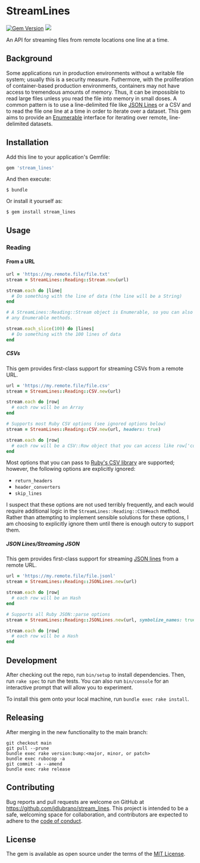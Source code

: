 # StreamLines

[![Gem Version](https://badge.fury.io/rb/stream_lines.svg)](https://badge.fury.io/rb/stream_lines)
![](https://github.com/actions/stream_lines/workflows/Tests/badge.svg)

An API for streaming files from remote locations one line at a time.

## Background

Some applications run in production environments without a writable file system;
usually this is a security measure.  Futhermore, with the proliferation of
container-based production environments, containers may not have access to
tremendous amounts of memory.  Thus, it can be impossible to read large files
unless you read the file into memory in small doses.  A common pattern is to
use a line-delimited file like [JSON Lines](http://jsonlines.org) or a CSV
and to read the file one line at a time in order to iterate over a dataset.
This gem aims to provide an [Enumerable](https://ruby-doc.org/core-2.7.0/Enumerable.html)
interface for iterating over remote, line-delimited datasets.

## Installation

Add this line to your application's Gemfile:

```ruby
gem 'stream_lines'
```

And then execute:

    $ bundle

Or install it yourself as:

    $ gem install stream_lines

## Usage

### Reading

#### From a URL

```ruby
url = 'https://my.remote.file/file.txt'
stream = StreamLines::Reading::Stream.new(url)

stream.each do |line|
  # Do something with the line of data (the line will be a String)
end

# A StreamLines::Reading::Stream object is Enumerable, so you can also use
# any Enumerable methods.

stream.each_slice(100) do |lines|
  # Do something with the 100 lines of data
end
```

##### CSVs

This gem provides first-class support for streaming CSVs from a remote URL.

```ruby
url = 'https://my.remote.file/file.csv'
stream = StreamLines::Reading::CSV.new(url)

stream.each do |row|
  # each row will be an Array
end

# Supports most Ruby CSV options (see ignored options below)
stream = StreamLines::Reading::CSV.new(url, headers: true)

stream.each do |row|
  # each row will be a CSV::Row object that you can access like row['column_name']
end
```

Most options that you can pass to
[Ruby's CSV library](https://ruby-doc.org/stdlib-2.6.1/libdoc/csv/rdoc/CSV.html#method-c-new)
are supported; however, the following options are explicitly ignored:

* `return_headers`
* `header_converters`
* `skip_lines`

I suspect that these options are not used terribly frequently, and each would
require additional logic in the `StreamLines::Reading::CSV#each` method.
Rather than attempting to implement sensible solutions for these options, I am
choosing to explicitly ignore them until there is enough outcry to support them.

##### JSON Lines/Streaming JSON

This gem provides first-class support for streaming
[JSON lines](http://jsonlines.org) from a remote URL.

```ruby
url = 'https://my.remote.file/file.jsonl'
stream = StreamLines::Reading::JSONLines.new(url)

stream.each do |row|
  # each row will be an Hash
end

# Supports all Ruby JSON::parse options
stream = StreamLines::Reading::JSONLines.new(url, symbolize_names: true)

stream.each do |row|
  # each row will be a Hash
end
```

## Development

After checking out the repo, run `bin/setup` to install dependencies.
Then, run `rake spec` to run the tests. You can also run `bin/console` for an
interactive prompt that will allow you to experiment.

To install this gem onto your local machine, run `bundle exec rake install`.

## Releasing

After merging in the new functionality to the main branch:

```
git checkout main
git pull --prune
bundle exec rake version:bump:<major, minor, or patch>
bundle exec rubocop -a
git commit -a --amend
bundle exec rake release
```

## Contributing

Bug reports and pull requests are welcome on GitHub at
https://github.com/jdlubrano/stream_lines. This project is intended to be a
safe, welcoming space for collaboration, and contributors are expected to
adhere to the [code of conduct](https://github.com/jdlubrano/stream_lines/blob/main/CODE_OF_CONDUCT.md).

## License

The gem is available as open source under the terms of the
[MIT License](https://opensource.org/licenses/MIT).
